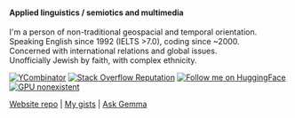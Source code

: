 #### Applied linguistics / semiotics and multimedia

<!--
**freealise/freealise** is a ✨ _special_ ✨ repository because its `README.md` (this file) appears on your GitHub profile.

Here are some ideas to get you started:

- 🔭 I’m currently working on ...
- 🌱 I’m currently learning ...
- 👯 I’m looking to collaborate on ...
- 🤔 I’m looking for help with ...
- 💬 Ask me about ...
- 📫 How to reach me: ...
- 😄 Pronouns: ...
- ⚡ Fun fact: ...
-->

I'm a person of non-traditional geospacial and temporal orientation.  
Speaking English since 1992 (IELTS >7.0), coding since ~2000.  
Concerned with international relations and global issues.  
Unofficially Jewish by faith, with complex ethnicity.  

<!--[![Quora Profile](https://img.shields.io/badge/⁉️-Quora-red?style=for-the-badge)](https://www.quora.com/profile/Marina-From-Freealise) -->
[![YCombinator](https://img.shields.io/badge/💔-YCombinator-red.svg?style=for-the-badge)](https://www.startupschool.org/cofounder-matching/candidate/p61vtr8UW)
[![Stack Overflow Reputation](https://img.shields.io/stackexchange/stackoverflow/r/9165398?color=orange&label=stackoverflow&logo=stackoverflow&style=for-the-badge)](https://stackoverflow.com/users/9165398) 
[![Follow me on HuggingFace](https://img.shields.io/badge/%F0%9F%A4%97-Hugging%20Face-yellow?style=for-the-badge)](https://huggingface.co/freealise) 
[![GPU nonexistent](https://img.shields.io/badge/GPU-no-green?style=for-the-badge)](https://en.wikipedia.org/wiki/Aphantasia)

[Website repo](https://www.github.com/freealise/freealise.github.io/) | 
[My gists](https://gist.github.com/freealise/) | 
[Ask Gemma](https://gemini.google.com/) 
<!--[Download repo] (https://downgit.evecalm.com/#/home?url=https://github.com/freealise/freealise/tree/master/wiki/)-->


<!--
https://stackexchange.com/sites?view=grid

[language from 1992, product idea from 2002, brand story from 2011, current business]
(British influence) English is not my native language, but I started to learn it before school - and music has later become an important part of education.  
The brand Freealise refers to the sponsorship pricing model, it is an altered version of an early name of Linux (which was Freax),
influenced by the Occupy Wall Street movement (antonym of 'occupy').
             
https://linkedin.com

    <a href="https://fb.me/freealise" target="_blank" title="Facebook"><i class="material-icons notranslate">facebook</i></a>
    <a href="https://www.reddit.com/u/freealise" target="_blank" title="Reddit"><i class="material-icons notranslate">reddit</i></a>
    <a href="https://www.flickr.com/people/183764047@N03/" target="_blank" title="Flickr"><i class="material-icons notranslate">hdr_strong</i></a>
    <a href="https://stackoverflow.com/users/9165398/freealise" target="_blank" title="Stack Overflow"><i class="material-icons notranslate">comment</i></a>

Bipolar, paranoid, obsessive-compulsive, almost aphantasiac, introvert.
-->
